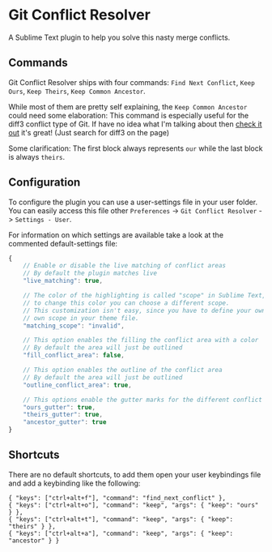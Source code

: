 Git Conflict Resolver
===========================

A Sublime Text plugin to help you solve this nasty merge conflicts.

Commands
---------

Git Conflict Resolver ships with four commands: `Find Next Conflict`, `Keep Ours`, `Keep Theirs`, `Keep Common Ancestor`.

While most of them are pretty self explaining, the `Keep Common Ancestor` could need some elaboration:
This command is especially useful for the diff3 conflict type of Git. If have no idea what I'm talking about then
[check it out](http://git-scm.com/docs/git-merge) it's great! (Just search for diff3 on the page)

Some clarification:
The first block always represents `our` while the last block is always `theirs`.

Configuration
-------------

To configure the plugin you can use a user-settings file in your user folder. You can easily access this file other `Preferences` -> `Git Conflict Resolver` -> `Settings - User`.

For information on which settings are available take a look at the commented default-settings file:

```js
{
    // Enable or disable the live matching of conflict areas
    // By default the plugin matches live
    "live_matching": true,

    // The color of the highlighting is called "scope" in Sublime Text,
    // to change this color you can choose a different scope.
    // This customization isn't easy, since you have to define your own
    // own scope in your theme file.
    "matching_scope": "invalid",

    // This option enables the filling the conflict area with a color
    // By default the area will just be outlined
    "fill_conflict_area": false,

    // This option enables the outline of the conflict area
    // By default the area will just be outlined
    "outline_conflict_area": true,

    // This options enable the gutter marks for the different conflict groups
    "ours_gutter": true,
    "theirs_gutter": true,
    "ancestor_gutter": true
}
```

Shortcuts
---------

There are no default shortcuts, to add them open your user keybindings file and add a keybinding like the following:

    { "keys": ["ctrl+alt+f"], "command": "find_next_conflict" },
    { "keys": ["ctrl+alt+o"], "command": "keep", "args": { "keep": "ours" } },
    { "keys": ["ctrl+alt+t"], "command": "keep", "args": { "keep": "theirs" } },
    { "keys": ["ctrl+alt+a"], "command": "keep", "args": { "keep": "ancestor" } }